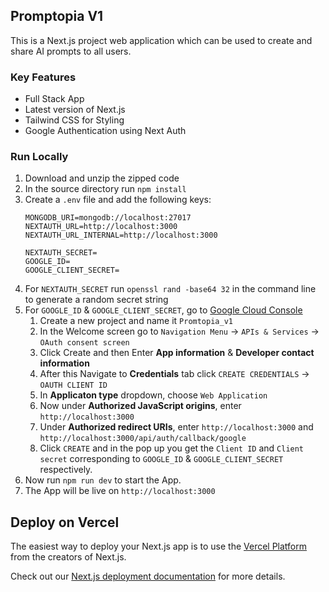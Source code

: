 ## Promptopia V1

This is a Next.js project web application which can be used to create and share AI prompts to all users.


### Key Features
- Full Stack App
- Latest version of Next.js
- Tailwind CSS for Styling
- Google Authentication using Next Auth


### Run Locally
1. Download and unzip the zipped code
2. In the source directory run ```npm install```
3. Create a `.env` file and add the following keys:
    ````
    MONGODB_URI=mongodb://localhost:27017
    NEXTAUTH_URL=http://localhost:3000
    NEXTAUTH_URL_INTERNAL=http://localhost:3000

    NEXTAUTH_SECRET=
    GOOGLE_ID=
    GOOGLE_CLIENT_SECRET=
    ````
4. For `NEXTAUTH_SECRET` run `openssl rand -base64 32` in the command line to generate a random secret string
5. For `GOOGLE_ID` & `GOOGLE_CLIENT_SECRET`, go to [Google Cloud Console](https://console.cloud.google.com/welcome)
    1. Create a new project and name it `Promtopia_v1`
    2. In the Welcome screen go to `Navigation Menu` -> `APIs & Services` -> `OAuth consent screen`
    3. Click Create and then Enter **App information** & **Developer contact information**
    4. After this Navigate to **Credentials** tab click `CREATE CREDENTIALS` -> `OAUTH CLIENT ID`
    5. In **Applicaton type** dropdown, choose `Web Application`
    6. Now under **Authorized JavaScript origins**, enter `http://localhost:3000`
    7. Under **Authorized redirect URIs**, enter `http://localhost:3000` and `http://localhost:3000/api/auth/callback/google`
    8. Click `CREATE` and in the pop up you get the `Client ID` and `Client secret` corresponding to `GOOGLE_ID` & `GOOGLE_CLIENT_SECRET` respectively.
6. Now run `npm run dev` to start the App.
7. The App will be live on `http://localhost:3000`


## Deploy on Vercel

The easiest way to deploy your Next.js app is to use the [Vercel Platform](https://vercel.com/new?utm_medium=default-template&filter=next.js&utm_source=create-next-app&utm_campaign=create-next-app-readme) from the creators of Next.js.

Check out our [Next.js deployment documentation](https://nextjs.org/docs/deployment) for more details.
